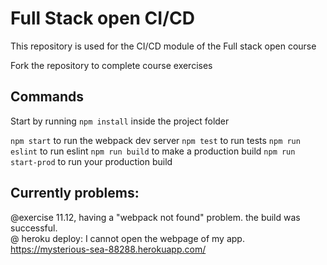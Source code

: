 # Full Stack open CI/CD

This repository is used for the CI/CD module of the Full stack open course

Fork the repository to complete course exercises

## Commands

Start by running `npm install` inside the project folder

`npm start` to run the webpack dev server
`npm test` to run tests
`npm run eslint` to run eslint
`npm run build` to make a production build
`npm run start-prod` to run your production build

## Currently problems:

@exercise 11.12, having a "webpack not found" problem. the build was successful.<br/>
@ heroku deploy: I cannot open the webpage of my app.
 https://mysterious-sea-88288.herokuapp.com/

